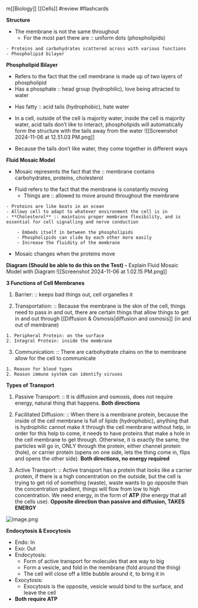 m[[Biology]]
[[Cells]]
#review 
#flashcards

**Structure**
- The membrane is not the same throughout
    - For the most part there are :: uniform dots (phospholipids)
<!--SR:!2024-11-13,3,250-->
    - Proteins and carbohydrates scattered across with various functions
    - Phospholipid bilayer

**Phospholipid Bilayer**
- Refers to the fact that the cell membrane is made up of two layers of phospholipid
- Has a phosphate :: head group (hydrophilic), love being attracted to water
<!--SR:!2024-11-12,2,246-->
- Has fatty :: acid tails (hydrophobic), hate water
<!--SR:!2024-11-13,3,250-->
- In a cell, outside of the cell is majority water, inside the cell is majority water, acid tails don’t like to interact, phospholipids will automatically form the structure with the tails away from the water
![[Screenshot 2024-11-06 at 12.51.03 PM.png]]

- Because the tails don’t like water, they come together in different ways

**Fluid Mosaic Model**
- Mosaic represents the fact that the :: membrane contains carbohydrates, proteins, cholesterol
<!--SR:!2024-11-13,3,250-->
- Fluid refers to the fact that the membrane is constantly moving
    - Things are :: allowed to move around throughout the membrane
<!--SR:!2024-11-12,1,206-->
    - Proteins are like boats in an ocean
    - Allows cell to adapt to whatever environment the cell is in
    - **Cholesterol** :: maintains proper membrane flexibility, and is essential for cell signalling and nerve conduction
<!--SR:!2024-11-12,1,206-->
        - Embeds itself in between the phospholipids
        - Phospholipids can slide by each other more easily
        - Increase the fluidity of the membrane
- Mosaic changes when the proteins move

**Diagram (Should be able to do this on the Test) -** Explain Fluid Mosaic Model with Diagram
![[Screenshot 2024-11-06 at 1.02.15 PM.png]]

**3 Functions of Cell Membranes**
1. Barrier: :: keeps bad things out, cell organelles it
<!--SR:!2024-11-12,2,246-->
2. Transportation: :: Because the membrane is the skin of the cell, things need to pass in and out, there are certain things that allow things to get in and out through [[Diffusion & Osmosis|diffusion and osmosis]] (in and out of membrane)
<!--SR:!2024-11-12,1,210-->
    1. Peripheral Protein: on the surface
    2. Integral Protein: inside the membrane
3. Communication: :: There are carbohydrate chains on the to membrane allow for the cell to communicate
<!--SR:!2024-11-13,2,230-->
    1. Reason for blood types
    2. Reason immune system can identify viruses

**Types of Transport**
1. Passive Transport: :: It is diffusion and osmosis, does not require energy, natural thing that happens. **Both directions**
<!--SR:!2024-11-12,2,246-->
2. Facilitated Diffusion: :: When there is a membrane protein, because the inside of the cell membrane is full of lipids (hydrophobic), anything that is hydrophilic cannot make it through the cell membrane without help, in order for this help to come, it needs to have proteins that make a hole in the cell membrane to get through. Otherwise, it is exactly the same, the particles will go in, ONLY through the protein, either channel protein (hole), or carrier protein (opens on one side, lets the thing come in, flips and opens the other side). **Both directions, no energy required**
<!--SR:!2024-11-13,3,250-->
3. Active Transport: :: Active transport has a protein that looks like a carrier protein, if there is a high concentration on the outside, but the cell is trying to get rid of something (waste), waste wants to go opposite than the concentration gradient, things will flow from low to high concentration. We need energy, in the form of **ATP** (the energy that all the cells use). **Opposite direction than passive and diffusion, TAKES ENERGY**
<!--SR:!2024-11-12,1,207-->

![image.png](https://i.ytimg.com/vi/a2WJC5S2Y7Y/maxresdefault.jpg)

**Endocytosis & Exocytosis**
- Endo: In
- Exo: Out
- Endocytosis:
    - Form of active transport for molecules that are way to big
    - Form a vesicle, and fold in the membrane (fold around the thing)
    - The cell will close off a little bubble around it, to bring it in
- Exocytosis:
    - Exocytosis is the opposite, vesicle would bind to the surface, and leave the cell
- **Both require ATP**